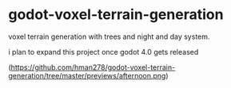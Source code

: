 # godot-voxel-terrain-generation
voxel terrain generation with trees and night and day system.

i plan to expand this project once godot 4.0 gets released

(https://github.com/hman278/godot-voxel-terrain-generation/tree/master/previews/afternoon.png)
